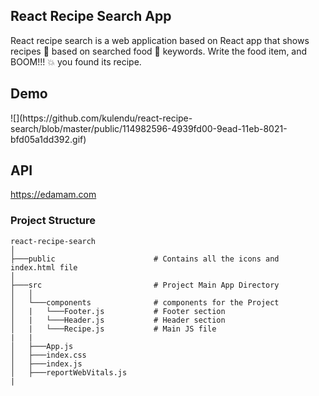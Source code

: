 <h2>React Recipe Search App</h2>
React recipe search is a web application based on  React app that shows recipes 🥓 based on searched food 🍕 keywords. Write the food item, and BOOM!!! 💥 you found its recipe.<br>

<h2>Demo</h2>
![](https://github.com/kulendu/react-recipe-search/blob/master/public/114982596-4939fd00-9ead-11eb-8021-bfd05a1dd392.gif)

<h2>API</h2>

https://edamam.com 


### Project Structure 
```
react-recipe-search
│   
├───public                      # Contains all the icons and index.html file
│         
├───src                         # Project Main App Directory
│   │   
│   └───components              # components for the Project
│   |   └───Footer.js           # Footer section
│   |   └───Header.js           # Header section
│   |   └───Recipe.js           # Main JS file
|   |
│   ├───App.js                  
│   ├───index.css     
│   ├───index.js        
│   ├───reportWebVitals.js      
|
               
```            
